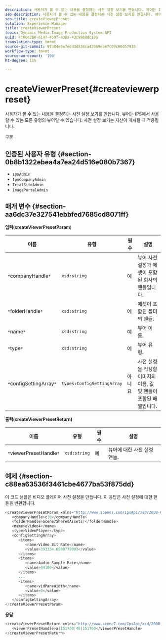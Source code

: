 ```yaml
---
description: 사용자가 볼 수 있는 내용을 결정하는 사전 설정 보기를 만듭니다. 뷰어는 IPS에서 사용할 수 있는 모든 유형의 뷰어일 수 있습니다. 사전 설정 보기는 자산이 게시될 때 적용됩니다.
seo-description: 사용자가 볼 수 있는 내용을 결정하는 사전 설정 보기를 만듭니다. 뷰어는 IPS에서 사용할 수 있는 모든 유형의 뷰어일 수 있습니다. 사전 설정 보기는 자산이 게시될 때 적용됩니다.
seo-title: createViewerPreset
solution: Experience Manager
title: createViewerPreset
topic: Dynamic Media Image Production System API
uuid: 4160d2b0-6147-459f-830a-43c99b8dc196
translation-type: tm+mt
source-git-commit: 97a84e8e7edd3d834ca42069eae7c09c00d57938
workflow-type: tm+mt
source-wordcount: '190'
ht-degree: 11%

---
```



# createViewerPreset{#createviewerpreset}

사용자가 볼 수 있는 내용을 결정하는 사전 설정 보기를 만듭니다. 뷰어는 IPS에서 사용할 수 있는 모든 유형의 뷰어일 수 있습니다. 사전 설정 보기는 자산이 게시될 때 적용됩니다.

구문

## 인증된 사용자 유형 {#section-0b8b1322ebea4a7ea24d516e080b7367}

* `IpsAdmin`
* `IpsCompanyAdmin`
* `TrialSiteAdmin`
* `ImagePortalAdmin`

## 매개 변수 {#section-aa6dc37e327541ebbfed7685cd8071ff}

**입력(createViewerPresetParam)**

| 이름 | 유형 | 필수 | 설명 |
|---|---|---|---|
| `*`companyHandle`*` | `xsd:string` | 예 | 뷰어 사전 설정과 에셋이 포함된 회사의 핸들입니다. |
| `*`folderHandle`*` | `xsd:string` | 예 | 에셋이 포함된 폴더의 핸들. |
| `*`name`*` | `xsd:string` | 예 | 뷰어 이름. |
| `*`type`*` | `xsd:string` | 예 | 뷰어 유형. |
| `*`configSettingArray`*` | `types:ConfigSettingArray` | 아니요 | 사전 설정을 적용할 이미지의 이름, 값 및 핸들이 포함된 배열입니다. |

**출력(createViewerPresetReturn)**

| 이름 | 유형 | 필수 | 설명 |
|---|---|---|---|
| `*`viewerPresetHandle`*` | `xsd:string` | 예 | 뷰어에 대한 사전 설정 핸들. |

## 예제 {#section-c88ea63536f3461cbe4677ba53f875dd}

이 코드 샘플은 비디오 플레이어 사전 설정을 만듭니다. 이 응답은 사전 설정에 대한 핸들을 반환합니다.

```java
<createViewerPresetParam xmlns="http://www.scene7.com/IpsApi/xsd/2008-01-15">
   <companyHandle>c|0</companyHandle>
   <folderHandle>Scene7SharedAssets/</folderHandle>
   <name>eVideo4</name>
   <type>VideoPlayer</type>
   <configSettingArray>
      <items>
         <name>Video Bit Rate</name>
         <value>393334.6508779093</value>
      </items>
      <items>
         <name>Audio Sample Rate</name>
         <value>44100</value>
      </items>
      ...
      <items>
         <name>vidPaneWidth</name>
         <value>0</value>
      </items>
   </configSettingArray>
</createViewerPresetParam>
```

**응답**

```java
<createViewerPresetReturn xmlns="http://www.scene7.com/IpsApi/xsd/2008-01-15">
   <viewerPresetHandle>a|151760|40|151760</viewerPresetHandle>
</createViewerPresetReturn>
```

